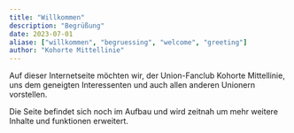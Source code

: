 ```yaml
---
title: "Willkommen"
description: "Begrüßung"
date: 2023-07-01
aliase: ["willkommen", "begruessing", "welcome", "greeting"]
author: "Kohorte Mittellinie"
---
```


Auf dieser Internetseite möchten wir, der Union-Fanclub Kohorte Mittellinie,
uns dem geneigten Interessenten und auch allen anderen Unionern vorstellen.

Die Seite befindet sich noch im Aufbau und wird zeitnah um mehr weitere Inhalte
und funktionen erweitert.
